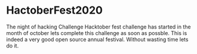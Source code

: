 # HactoberFest2020
The night of hacking Challenge
Hacktober fest challenge has started in the month of october
lets complete this challenge as soon as possble.
This is indeed a very good open source annual festival.
Without wasting time lets do it.
